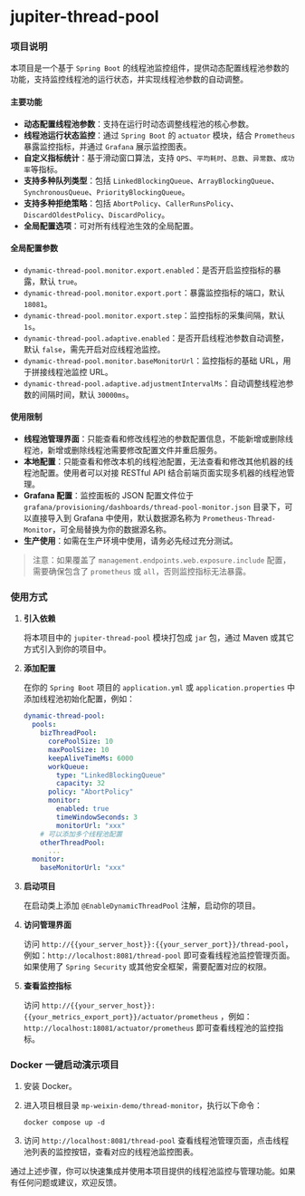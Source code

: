# jupiter-thread-pool

### 项目说明

本项目是一个基于 `Spring Boot` 的线程池监控组件，提供动态配置线程池参数的功能，支持监控线程池的运行状态，并实现线程池参数的自动调整。

#### 主要功能

- **动态配置线程池参数**：支持在运行时动态调整线程池的核心参数。
- **线程池运行状态监控**：通过 `Spring Boot` 的 `actuator` 模块，结合 `Prometheus` 暴露监控指标，并通过 `Grafana` 展示监控图表。
- **自定义指标统计**：基于滑动窗口算法，支持 `QPS`、`平均耗时`、`总数`、`异常数`、`成功率`等指标。
- **支持多种队列类型**：包括 `LinkedBlockingQueue`、`ArrayBlockingQueue`、`SynchronousQueue`、`PriorityBlockingQueue`。
- **支持多种拒绝策略**：包括 `AbortPolicy`、`CallerRunsPolicy`、`DiscardOldestPolicy`、`DiscardPolicy`。
- **全局配置选项**：可对所有线程池生效的全局配置。

#### 全局配置参数

- `dynamic-thread-pool.monitor.export.enabled`：是否开启监控指标的暴露，默认 `true`。
- `dynamic-thread-pool.monitor.export.port`：暴露监控指标的端口，默认 `18081`。
- `dynamic-thread-pool.monitor.export.step`：监控指标的采集间隔，默认 `1s`。
- `dynamic-thread-pool.adaptive.enabled`：是否开启线程池参数自动调整，默认 `false`，需先开启对应线程池监控。
- `dynamic-thread-pool.monitor.baseMonitorUrl`：监控指标的基础 URL，用于拼接线程池监控 URL。
- `dynamic-thread-pool.adaptive.adjustmentIntervalMs`：自动调整线程池参数的间隔时间，默认 `30000ms`。

#### 使用限制

- **线程池管理界面**：只能查看和修改线程池的参数配置信息，不能新增或删除线程池，新增或删除线程池需要修改配置文件并重启服务。
- **本地配置**：只能查看和修改本机的线程池配置，无法查看和修改其他机器的线程池配置。使用者可以对接 RESTful API
  结合前端页面实现多机器的线程池管理。
- **Grafana 配置**：监控面板的 JSON
  配置文件位于 `grafana/provisioning/dashboards/thread-pool-monitor.json` 目录下，可以直接导入到 Grafana
  中使用，默认数据源名称为 `Prometheus-Thread-Monitor`，可全局替换为你的数据源名称。
- **生产使用**：如需在生产环境中使用，请务必先经过充分测试。

> 注意：如果覆盖了 `management.endpoints.web.exposure.include` 配置，需要确保包含了 `prometheus` 或 `all`，否则监控指标无法暴露。

### 使用方式

1. **引入依赖**

   将本项目中的 `jupiter-thread-pool` 模块打包成 `jar` 包，通过 Maven 或其它方式引入到你的项目中。

2. **添加配置**

   在你的 `Spring Boot` 项目的 `application.yml` 或 `application.properties` 中添加线程池初始化配置，例如：

   ```yaml
   dynamic-thread-pool:
     pools:
       bizThreadPool:
         corePoolSize: 10
         maxPoolSize: 10
         keepAliveTimeMs: 6000
         workQueue:
           type: "LinkedBlockingQueue"
           capacity: 32
         policy: "AbortPolicy"
         monitor:
           enabled: true
           timeWindowSeconds: 3
           monitorUrl: "xxx"
       # 可以添加多个线程池配置
       otherThreadPool:
         ...
     monitor:
       baseMonitorUrl: "xxx"
   ```

3. **启动项目**

   在启动类上添加 `@EnableDynamicThreadPool` 注解，启动你的项目。

4. **访问管理界面**

   访问 `http://{{your_server_host}}:{{your_server_port}}/thread-pool`，例如：`http://localhost:8081/thread-pool`
   即可查看线程池监控管理页面。如果使用了 `Spring Security` 或其他安全框架，需要配置对应的权限。

5. **查看监控指标**

   访问 `http://{{your_server_host}}:{{your_metrics_export_port}}/actuator/prometheus`
   ，例如：`http://localhost:18081/actuator/prometheus` 即可查看线程池的监控指标。

### Docker 一键启动演示项目

1. 安装 Docker。
2. 进入项目根目录 `mp-weixin-demo/thread-monitor`，执行以下命令：

   ```shell
   docker compose up -d
   ```

3. 访问 `http://localhost:8081/thread-pool` 查看线程池管理页面，点击线程池列表的监控按钮，查看对应的线程池监控图表。

通过上述步骤，你可以快速集成并使用本项目提供的线程池监控与管理功能。如果有任何问题或建议，欢迎反馈。